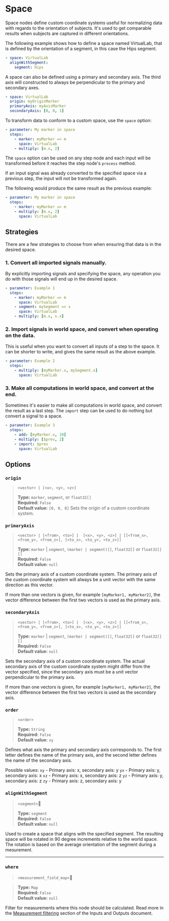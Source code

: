# Space

Space nodes define custom coordinate systems useful for normalizing data with
regards to the orientation of subjects. It's used to get comparable results
when subjects are captured in different orientations.

The following example shows how to define a space named VirtualLab, that is
defined by the orientation of a segment, in this case the Hips segment. 

```yaml
- space: VirtualLab
  alignWithSegment:
    segment: Hips
```

A space can also be defined using a primary and secondary axis. The third
axis will constructed to always be perpendicular to the primary and secondary
axes.

```yaml
- space: VirtualLab
  origin: myOriginMarker
  primaryAxis: myAxisMarker
  secondaryAxis: [0, 0, 1]
```

To transform data to conform to a custom space, use the `space` option:

```yaml
- parameter: My marker in space
  steps:
    - marker: myMarker => m
      space: VirtualLab
    - multiply: [m.x, 2]
```

The `space` option can be used on any step node and each input will be
transformed before it reaches the step node's `process` method.

If an input signal was already converted to the specified space via a previous step,
the input will not be transformed again.

The following would produce the same result as the previous example:

```yaml
- parameter: My marker in space
  steps:
    - marker: myMarker => m
    - multiply: [m.x, 2]
      space: VirtualLab
```

## Strategies
There are a few strategies to choose from when ensuring that data is in the desired space.

### 1. Convert all imported signals manually.
  
By explicitly importing signals and specifying the space, any operation you do
with those signals will end up in the desired space.

```yaml
- parameter: Example 1
  steps:
    - marker: myMarker => m
      space: VirtualLab
    - segment: mySegment => s
      space: VirtualLab
    - multiply: [m.x, s.x]
```

### 2. Import signals in world space, and convert when operating on the data.
  
This is useful when you want to convert all inputs of a step to the space.
It can be shorter to write, and gives the same result as the above example.

```yaml
- parameter: Example 2
  steps:
    - multiply: [myMarker.x, mySegment.x]
      space: VirtualLab
```

### 3. Make all computations in world space, and convert at the end.
  
Sometimes it's easier to make all computations in world space, and convert
the result as a last step. The `import` step can be used to do nothing but
convert a signal to a space.

```yaml
- parameter: Example 3
  steps:
    - add: [myMarker.x, 10]
    - multiply: [$prev, 2]
    - import: $prev
      space: VirtualLab
```

## Options

### `origin`
> `<vector> | [<x>, <y>, <z>]`  
>  
> **Type:** `marker`, `segment`, or `float32[]`  
> **Required:** `False`  
> **Default value:** `[0, 0, 0]`
Sets the origin of a custom coordinate system.


### `primaryAxis`
> `<vector> | [<from>, <to>] |  [<x>, <y>, <z>] | [[<from_x>, <from_y>, <from_z>], [<to_x>, <to_y>, <to_z>]]`  
>  
> **Type:** `marker` | `segment`, `(marker | segment)[]`, `float32[]` or `float32[][]`  
> **Required:** `False`  
> **Default value:** `null`

Sets the primary axis of a custom coordinate system. The primary axis of the
custom coordinate system will always be a unit vector with the same direction
as this vector.

If more than one vectors is given, for example `[myMarker1, myMarker2]`, the
vector difference between the first two vectors is used as the primary axis.

### `secondaryAxis`
> `<vector> | [<from>, <to>] |  [<x>, <y>, <z>] | [[<from_x>, <from_y>, <from_z>], [<to_x>, <to_y>, <to_z>]]`  
>  
> **Type:** `marker` | `segment`, `(marker | segment)[]`, `float32[]` or `float32[][]`  
> **Required:** `False`  
> **Default value:** `null`


Sets the secondary axis of a custom coordinate system. The actual secondary
axis of the custom coordinate system might differ from the vector specified,
since the secondary axis must be a unit vector perpendicular to the primary
axis.

If more than one vectors is given, for example `[myMarker1, myMarker2]`, the
vector difference between the first two vectors is used as the secondary axis.

### `order`
> `<order>`  
>  
> **Type:** `String`  
> **Required:** `False`  
> **Default value:** `xy`

Defines what axis the primary and secondary axis corresponds to. The first
letter defines the name of the primary axis, and the second letter defines
the name of the secondary axis.

Possible values:
`xy` - Primary axis: x, secondary axis: y
`yx` - Primary axis: y, secondary axis: x
`xz` - Primary axis: x, secondary axis: z
`yz` - Primary axis: y, secondary axis: z
`zy` - Primary axis: z, secondary axis: y
		
### `alignWithSegment`
> `<segment>`  
>  
> **Type:** `segment`  
> **Required:** `False`  
> **Default value:** `null`

Used to create a space that aligns with the specified segment. The resulting
space will be rotated in 90 degree increments relative to the world space.
The rotation is based on the average orientation of the segment during a mesurement.

---

### `where`
> `<measurement_field_map>`  

> **Type:** `Map`  
> **Required:** `False`  
> **Default value:** `null`

Filter for measurements where this node should be calculated. Read more in the [Measurement filtering](../inputs-and-outputs.md#measurement-filtering) section of the Inputs and Outputs document.